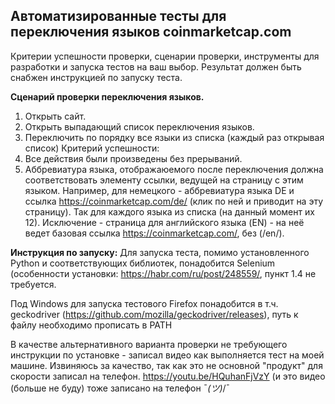 Автоматизированные тесты для переключения языков coinmarketcap.com
----
Критерии успешности проверки, сценарии проверки, инструменты для разработки и запуска тестов на ваш выбор.
Результат должен быть снабжен инструкцией по запуску теста.

**Сценарий проверки переключения языков.**
1. Открыть сайт.
2. Открыть выпадающий список переключения языков.
3. Переключить по порядку все языки из списка (каждый раз открывая список)
Критерий успешности: 
1. Все действия были произведены без прерываний.
2. Аббревиатура языка, отображаюемого после переключения должна соответствовать элементу ссылки, ведущей на страницу с этим языком. Например, для немецкого - аббревиатура языка DE и ссылка https://coinmarketcap.com/de/ (клик по ней и приводит на эту страницу). Так для каждого языка из списка (на данный момент их 12). Исключение - страница для английского языка (EN) - на неё ведет базовая ссылка https://coinmarketcap.com/, без (/en/).

**Инструкция по запуску:**
Для запуска теста, помимо установленного Python и соответствующих библиотек, понадобится Selenium
(особенности установки: https://habr.com/ru/post/248559/, пункт 1.4 не требуется. 

Под Windows для запуска тестового Firefox понадобится в т.ч. geckodriver (https://github.com/mozilla/geckodriver/releases), путь к файлу необходимо прописать в PATH


В качестве альтернативного варианта проверки не требующего инструкции по установке - записал видео как выполняется тест на моей машине. Извиняюсь за качество, так как это не основной "продукт" для скорости записал на телефон.  https://youtu.be/HQuhanFjVzY (и это видео (больше не буду) тоже записано на телефон ¯_(ツ)_/¯
